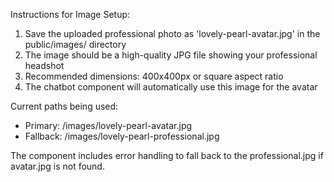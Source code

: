 Instructions for Image Setup:

1. Save the uploaded professional photo as 'lovely-pearl-avatar.jpg' in the public/images/ directory
2. The image should be a high-quality JPG file showing your professional headshot
3. Recommended dimensions: 400x400px or square aspect ratio
4. The chatbot component will automatically use this image for the avatar

Current paths being used:
- Primary: /images/lovely-pearl-avatar.jpg
- Fallback: /images/lovely-pearl-professional.jpg

The component includes error handling to fall back to the professional.jpg if avatar.jpg is not found.